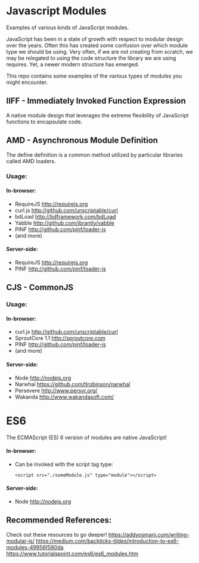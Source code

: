 # Javascript Modules
Examples of various kinds of JavaScript modules.

JavaScript has been in a state of growth with respect to modular design over the years.
Often this has created some confusion over which module type we should be using.
Very often, if we are not creating from scratch, we may be relegated to using the code structure the library we are using requires.
Yet, a newer modern structure has emerged.

This repo contains some examples of the various types of modules you might encounter.

## IIFF - Immediately Invoked Function Expression  

A native module design that leverages the extreme flexibility of JavaScript functions to encapsulate code.

## AMD - Asynchronous Module Definition

The define definition is a common method utilized by particular libraries called AMD loaders.

### Usage:

#### In-browser:
- RequireJS http://requirejs.org
- curl.js http://github.com/unscriptable/curl
- bdLoad http://bdframework.com/bdLoad
- Yabble http://github.com/jbrantly/yabble
- PINF http://github.com/pinf/loader-js
- (and more)
#### Server-side:
-  RequireJS http://requirejs.org
-  PINF http://github.com/pinf/loader-js

## CJS - CommonJS

### Usage:

#### In-browser:
- curl.js http://github.com/unscriptable/curl
- SproutCore 1.1 http://sproutcore.com
- PINF http://github.com/pinf/loader-js
- (and more)
#### Server-side:
- Node http://nodejs.org
- Narwhal https://github.com/tlrobinson/narwhal
- Persevere http://www.persvr.org/
- Wakanda http://www.wakandasoft.com/


# ES6

The ECMAScript (ES) 6 version of modules are native JavaScript!


#### In-browser:
- Can be invoked with the script tag type:

  ```
  <script src="./someModule.js" type="module"></script>
  ```


#### Server-side:
- Node http://nodejs.org

## Recommended References:
Check out these resources to go deeper!
https://addyosmani.com/writing-modular-js/
https://medium.com/backticks-tildes/introduction-to-es6-modules-49956f580da
https://www.tutorialspoint.com/es6/es6_modules.htm
